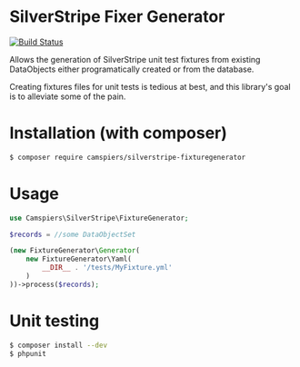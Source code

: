 # SilverStripe Fixer Generator

[![Build Status](https://travis-ci.org/camspiers/silverstripe-fixturegenerator.png?branch=master)](https://travis-ci.org/camspiers/silverstripe-fixturegenerator)

Allows the generation of SilverStripe unit test fixtures from existing DataObjects either programatically created or from the database.

Creating fixtures files for unit tests is tedious at best, and this library's goal is to alleviate some of the pain.

# Installation (with composer)

```bash
$ composer require camspiers/silverstripe-fixturegenerator
```

# Usage

```php
use Camspiers\SilverStripe\FixtureGenerator;

$records = //some DataObjectSet

(new FixtureGenerator\Generator(
    new FixtureGenerator\Yaml(
        __DIR__ . '/tests/MyFixture.yml'
    )
))->process($records);
```

# Unit testing

```bash
$ composer install --dev
$ phpunit
```